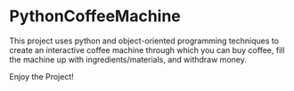 # PythonCoffeeMachine
This project uses python and object-oriented programming techniques to create an interactive coffee machine through which you can buy coffee, fill the machine up with ingredients/materials, and withdraw money.

Enjoy the Project!
